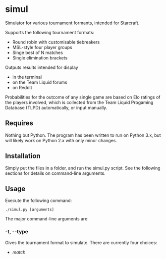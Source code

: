 simul
=====

Simulator for various tournament formants, intended for Starcraft.

Supports the following tournament formats:
-   Round robin with customisable tiebreakers
-   MSL-style four player groups
-   Singe best of N matches
-   Single elimination brackets

Outputs results intended for display
-   in the terminal
-   on the Team Liquid forums
-   on Reddit

Probabilities for the outcome of any single game are based on Elo ratings of
the players involved, which is collected from the Team Liquid Progaming
Database (TLPD) automatically, or input manually.

Requires
--------

Nothing but Python. The program has been written to run on Python 3.x, but will
likely work on Python 2.x with only minor changes.

Installation
------------

Simply put the files in a folder, and run the simul.py script. See the
following sections for details on command-line arguments.

Usage
-----

Execute the following command:

    ./simul.py [arguments]

The major command-line arguments are:

### -t, --type

Gives the tournament format to simulate. There are currently four choices:
-   *match*
